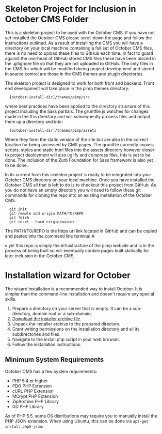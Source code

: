 # Skeleton Project for Inclusion in October CMS Folder

This is a skeleton project to be used with the October CMS. If you have not yet installed the October CMS please scroll down the page and follow the instructions outlined. As a result of installing the CMS you will have a directory on your local machine containing a full set of October CMS files, there is no need to upload these files to GitHub each time. In fact to guard against the overhead of GitHub stored CMS files these have been placed in the .gitignore file so that they are not uploaded to GitHub. The only files in the CMS for which will be modified during project development and stored in source control are those in the CMS themes and plugin directories.

The skeleton project is designed to work for both front and backend. Front end development will take place in the pimp themes directory:

      [october-install-dir]/themes/pimp/src

where best practices have been applied to the directory structure of this project including the Sass partials. The gruntfile.js watches for changes made in the this directory and will subsequently process files and output them up a directory and into: 

      [october-install-dir]/themes/pimp/assets

Where they form the static version of the site but are also in the correct location for being accessed by CMS pages. The gruntfile currently copies; scripts, styles and static html files into the assets directory however closer to project deployment will also uglify and compress files, this is yet to be done. The inclusion of the Zurb Foundation for Sass framework is also yet to be done. 

In its current form this skeleton project is ready to be integrated into your October CMS directory on your local machine. Once you have installed the October CMS all that is left to do is to checkout this project from GitHub. As you do not have an empty directory you will need to follow these git commands for cloning the repo into an existing installation of the October CMS.

      git init
      git remote add origin PATH/TO/REPO
      git fetch
      git reset --hard origin/master

The PATH/TO/REPO is the https url link located in GitHub and can be copied and pasted into the command line terminal.A

s yet this repo is simply the infrastracture of the pimp website and is in the process of being built so will eventually contain pages built statically for later inclusion in the October CMS.


# Installation wizard for October

The wizard installation is a recommended way to install October. It is simpler than the command-line installation and doesn't require any special skills.

1. Prepare a directory on your server that is empty. It can be a sub-directory, domain root or a sub-domain.
1. [Download the installer archive file](https://github.com/octobercms/install/archive/master.zip).
1. Unpack the installer archive to the prepared directory.
1. Grant writing permissions on the installation directory and all its subdirectories and files.
1. Navigate to the install.php script in your web browser.
1. Follow the installation instructions.

## Minimum System Requirements

October CMS has a few system requirements:

* PHP 5.4 or higher
* PDO PHP Extension
* cURL PHP Extension
* MCrypt PHP Extension
* ZipArchive PHP Library
* GD PHP Library

As of PHP 5.5, some OS distributions may require you to manually install the PHP JSON extension.
When using Ubuntu, this can be done via ``apt-get install php5-json``.
